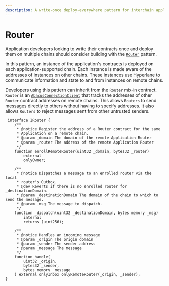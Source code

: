 ```yaml
---
description: A write-once deploy-everywhere pattern for interchain applications
---
```


# Router

Application developers looking to write their contracts once and deploy them on multiple chains should consider building with the [`Router`](https://github.com/abacus-network/abacus-monorepo/blob/main/solidity/app/contracts/Router.sol) pattern.

In this pattern, an instance of the application's contracts is deployed on each application-supported chain. Each instance is made aware of the addresses of instances on other chains. These instances use Hyperlane to communicate information and state to and from instances on remote chains.

Developers using this pattern can inherit from the `Router` mix-in contract. `Router` is an [`AbacusConnectionClient`](abacusconnectionclient.md) that tracks the addresses of other `Router` contract addresses on remote chains. This allows `Routers` to send messages directly to others without having to specify addresses. It also allows `Routers` to reject messages sent from other untrusted senders.

```solidity
 interface IRouter {
    /**
     * @notice Register the address of a Router contract for the same
     * Application on a remote chain.
     * @param _domain The domain of the remote Application Router
     * @param _router The address of the remote Application Router
     */
    function enrollRemoteRouter(uint32 _domain, bytes32 _router)
        external
        onlyOwner;

    /**
     * @notice Dispatches a message to an enrolled router via the local
     * router's Outbox.
     * @dev Reverts if there is no enrolled router for _destinationDomain.
     * @param _destinationDomain The domain of the chain to which to send the message.
     * @param _msg The message to dispatch.
     */
    function _dispatch(uint32 _destinationDomain, bytes memory _msg)
        internal
        returns (uint256);
 
    /**
     * @notice Handles an incoming message
     * @param _origin The origin domain
     * @param _sender The sender address
     * @param _message The message
     */
    function handle(
        uint32 _origin,
        bytes32 _sender,
        bytes memory _message
    ) external onlyInbox onlyRemoteRouter(_origin, _sender);
}
```
